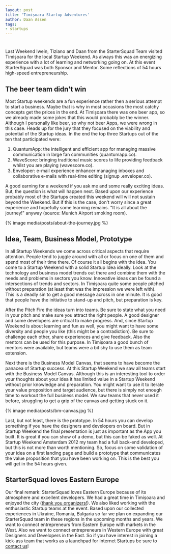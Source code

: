 ```yaml
---
layout: post
title: 'Timișoara Startup Adventures'
author: Daan Assen
tags:
- startups
---
```

#
Last Weekend Iwein, Tiziano and Daan from the StarterSquad Team visited Timișoara for the local Startup Weekend. As always this was an energizing experience with a lot of learning and networking going on. At this event StarterSquad was both Sponsor and Mentor. Some reflections of 54 hours high-speed entrepreneurship.

## The beer team didn't win
Most Startup weekends are a fun experience rather then a serious attempt to start a business. Maybe that is why in most occasions the most catchy concepts get the prices in the end. At Timișoara there was one beer app, so we already made some jokes that this would probably be the winner. Although I personally like beer, so why not beer Apps, we were wrong in this case. Heads up for the jury that they focused on the viability and potential of the Startup ideas. In the end the top three Startups out of the ten that participated were:
1. QuantumApp: the intelligent and efficient app for managing massive communication in large fan communities (quantumapp.co).
2. WaveScore: bringing traditional music scores to life providing feedback whilst you are playing (wavescore.co).
3. Enveloper: e-mail experience enhancer managing inboxes and collaborative e-mails with real-time editing (signup
.enveloper.co).

A good earning for a weekend if you ask me and some really exciting ideas. But, the question is what will happen next. Based upon our experience probably most of the Startups created this weekend will will not sustain beyond the Weekend. But if this is the case, don't worry since a great experience and hopefully some learning remains. "It is all about the journey!" anyway (source: Munich Airport smoking room).

{% image media/posts/about-the-journey.jpg %}

## Idea, Team, Business Model, Prototype
In all Startup Weekends we come across critical aspects that require attention. People tend to juggle around with all or focus on one of them and spend most of their time there. Of course it all begins with the idea. You come to a Startup Weekend with a solid Startup Idea ideally. Look at the technology and business model trends out there and combine them with the needs and problems in sectors you know. Innovative ideas can be found a intersections of trends and sectors. In Timișoara quite some people pitched without preparation (at least that was the impression we were left with). This is a deadly sin to get a good message across in one minute. It is good that people have the initiative to stand-up and pitch, but preparation is key.

After the Pitch Fire the ideas turn into teams. Be sure to state what you need in your pitch and make sure you attract the right people. A good designer and some developers are critical to make progress. And, since Startup Weekend is about learning and fun as well, you might want to have some diversity and people you like (this might be a contradiction). Be sure to challenge each other, share experiences and give feedback. Also the mentors can be used for this purpose. In Timișoara a good bunch of mentors were available, but teams were a bit shy to use them as team extension.

Next there is the Business Model Canvas, that seems to have become the panacea of Startup success. At this Startup Weekend we saw all teams start with the Business Model Canvas. Although this is an interesting tool to order your thoughts about your idea it has limited value in a Startup Weekend without prior knowledge and preparation. You might want to use it to iterate your value proposition and target audience, but there is simply not enough time to workout the full business model. We saw teams that never used it before, struggling to get a grip of the canvas and getting stuck on it.

{% image media/posts/bm-canvas.jpg %}

Last, but not least, there is the prototype. In 54 hours you can develop something if you have the designers and developers on board. But in Startup Weekend the final presentation is just as important as the App you built. It is great if you can show of a demo, but this can be faked as well. At Startup Weekend Amsterdam 2012 my team had a full back-end developed, but this is not more than worth mentioning. So, focus on some validation of your idea on a first landing page and build a prototype that communicates the value proposition that you have been working on. This is the best you will get in the 54 hours given.

## StarterSquad loves Eastern Europe
Our final remark: StarterSquad loves Eastern Europe because of its atmosphere and excellent developers. We had a great time in Timișoara and enjoyed the city ([thank you organizers!](http://timisoara.startupweekend.org/)). We also liked working with the enthusiastic Startup teams at the event. Based upon our collected experiences in Ukraine, Romania, Bulgaria so far we plan on expanding our StarterSquad team in these regions in the upcoming months and years. We want to connect entrepreneurs from Eastern Europe with markets in the West. Also we want to connect entrepreneurs in Western Europe with great Designers and Developers in the East. So if you have interest in joining a kick-ass team that works as a launchpad for Internet Startups be sure to [contact us](/contact)!
